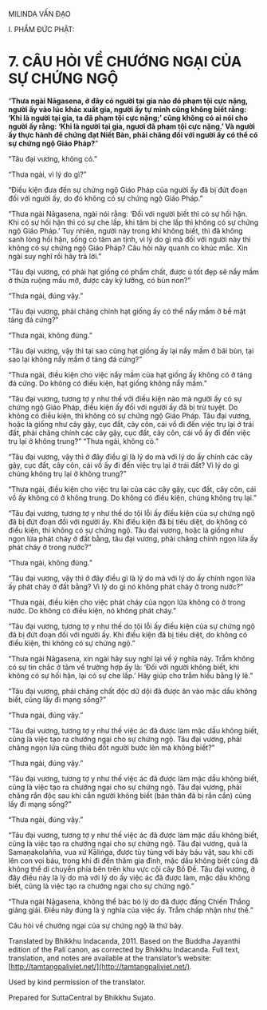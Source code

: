  

MILINDA VẤN ĐẠO

I. PHẨM ĐỨC PHẬT:

# 7\. CÂU HỎI VỀ CHƯỚNG NGẠI CỦA SỰ CHỨNG NGỘ

“**Thưa ngài Nāgasena, ở đây có người tại gia nào đó phạm tội cực nặng, người ấy vào lúc khác xuất gia, người ấy tự mình cũng không biết rằng: ‘Khi là người tại gia, ta đã phạm tội cực nặng;’ cũng không có ai nói cho người ấy rằng: ‘Khi là người tại gia, ngươi đã phạm tội cực nặng.’ Và người ấy thực hành để chứng đạt Niết Bàn, phải chăng đối với người ấy có thể có sự chứng ngộ Giáo Pháp?**”

“Tâu đại vương, không có.”

“Thưa ngài, vì lý do gì?”

“Điều kiện đưa đến sự chứng ngộ Giáo Pháp của người ấy đã bị đứt đoạn đối với người ấy, do đó không có sự chứng ngộ Giáo Pháp.”

“Thưa ngài Nāgasena, ngài nói rằng: ‘Đối với người biết thì có sự hối hận. Khi có sự hối hận thì có sự che lấp, khi tâm bị che lấp thì không có sự chứng ngộ Giáo Pháp.’ Tuy nhiên, người này trong khi không biết, thì đã không sanh lòng hối hận, sống có tâm an tịnh, vì lý do gì mà đối với người này thì không có sự chứng ngộ Giáo Pháp? Câu hỏi này quanh co khúc mắc. Xin ngài suy nghĩ rồi hãy trả lời.”

“Tâu đại vương, có phải hạt giống có phẩm chất, được ủ tốt đẹp sẽ nẩy mầm ở thửa ruộng mầu mỡ, được cày kỹ lưỡng, có bùn non?”

“Thưa ngài, đúng vậy.”

“Tâu đại vương, phải chăng chính hạt giống ấy có thể nẩy mầm ở bề mặt tảng đá cứng?”

“Thưa ngài, không đúng.”

“Tâu đại vương, vậy thì tại sao cũng hạt giống ấy lại nẩy mầm ở bãi bùn, tại sao lại không nẩy mầm ở tảng đá cứng?”

“Thưa ngài, điều kiện cho việc nẩy mầm của hạt giống ấy không có ở tảng đá cứng. Do không có điều kiện, hạt giống không nẩy mầm.”

“Tâu đại vương, tương tợ y như thế với điều kiện nào mà người ấy có sự chứng ngộ Giáo Pháp, điều kiện ấy đối với người ấy đã bị trừ tuyệt. Do không có điều kiện, thì không có sự chứng ngộ Giáo Pháp. Tâu đại vương, hoặc là giống như cây gậy, cục đất, cây côn, cái vồ đi đến việc trụ lại ở trái đất, phải chăng chính các cây gậy, cục đất, cây côn, cái vồ ấy đi đến việc trụ lại ở không trung?” “Thưa ngài, không có.”

“Tâu đại vương, vậy thì ở đây điều gì là lý do mà với lý do ấy chính các cây gậy, cục đất, cây côn, cái vồ ấy đi đến việc trụ lại ở trái đất? Vì lý do gì chúng không trụ lại ở không trung?”

“Thưa ngài, điều kiện cho việc trụ lại của các cây gậy, cục đất, cây côn, cái vồ ấy không có ở không trung. Do không có điều kiện, chúng không trụ lại.”

“Tâu đại vương, tương tợ y như thế do tội lỗi ấy điều kiện của sự chứng ngộ đã bị đứt đoạn đối với người ấy. Khi điều kiện đã bị tiêu diệt, do không có điều kiện, thì không có sự chứng ngộ. Tâu đại vương, hoặc là giống như ngọn lửa phát cháy ở đất bằng, tâu đại vương, phải chăng chính ngọn lửa ấy phát cháy ở trong nước?”

“Thưa ngài, không đúng.”

“Tâu đại vương, vậy thì ở đây điều gì là lý do mà với lý do ấy chính ngọn lửa ấy phát cháy ở đất bằng? Vì lý do gì nó không phát cháy ở trong nước?”

“Thưa ngài, điều kiện cho việc phát cháy của ngọn lửa không có ở trong nước. Do không có điều kiện, nó không phát cháy.”

“Tâu đại vương, tương tợ y như thế do tội lỗi ấy điều kiện của sự chứng ngộ đã bị đứt đoạn đối với người ấy. Khi điều kiện đã bị tiêu diệt, do không có điều kiện, thì không có sự chứng ngộ.”

“Thưa ngài Nāgasena, xin ngài hãy suy nghĩ lại về ý nghĩa này. Trẫm không có sự tin chắc ở tâm về trường hợp ấy là: ‘Đối với người không biết, khi không có sự hối hận, lại có sự che lấp.’ Hãy giúp cho trẫm hiểu bằng lý lẽ.”

“Tâu đại vương, phải chăng chất độc dữ dội đã được ăn vào mặc dầu không biết, cũng lấy đi mạng sống?”

“Thưa ngài, đúng vậy.”

“Tâu đại vương, tương tợ y như thế việc ác đã được làm mặc dầu không biết, cũng là việc tạo ra chướng ngại cho sự chứng ngộ. Tâu đại vương, phải chăng ngọn lửa cũng thiêu đốt người bước lên mà không biết?”

“Thưa ngài, đúng vậy.”

“Tâu đại vương, tương tợ y như thế việc ác đã được làm mặc dầu không biết, cũng là việc tạo ra chướng ngại cho sự chứng ngộ. Tâu đại vương, phải chăng rắn độc sau khi cắn người không biết (bản thân đã bị rắn cắn) cũng lấy đi mạng sống?”

“Thưa ngài, đúng vậy.”

“Tâu đại vương, tương tợ y như thế việc ác đã được làm mặc dầu không biết, cũng là việc tạo ra chướng ngại cho sự chứng ngộ. Tâu đại vương, quả là Samaṇakolañña, vua xứ Kāliṅga, được tùy tùng với bảy báu vật, sau khi cỡi lên con voi báu, trong khi đi đến thăm gia đình, mặc dầu không biết cũng đã không thể di chuyển phía bên trên khu vực cội cây Bồ Đề. Tâu đại vương, ở đây điều này là lý do mà với lý do ấy việc ác đã được làm, mặc dầu không biết, cũng là việc tạo ra chướng ngại cho sự chứng ngộ.”

“Thưa ngài Nāgasena, không thể bác bỏ lý do đã được đấng Chiến Thắng giảng giải. Điều này đúng là ý nghĩa của việc ấy. Trẫm chấp nhận như thế.”

Câu hỏi về chướng ngại của sự chứng ngộ là thứ bảy.

Translated by Bhikkhu Indacanda, 2011. Based on the Buddha Jayanthi edition of the Pali canon, as corrected by Bhikkhu Indacanda. Full text, translation, and notes are available at the translator’s website: [http://tamtangpaliviet.net/](http://tamtangpaliviet.net/).

Used by kind permission of the translator.

Prepared for SuttaCentral by Bhikkhu Sujato.